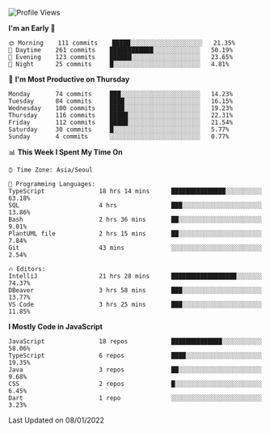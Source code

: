 <!--START_SECTION:waka-->
![Profile Views](http://img.shields.io/badge/Profile%20Views-141-blue)

**I'm an Early 🐤** 

```text
🌞 Morning    111 commits    █████░░░░░░░░░░░░░░░░░░░░   21.35% 
🌆 Daytime    261 commits    ████████████░░░░░░░░░░░░░   50.19% 
🌃 Evening    123 commits    ██████░░░░░░░░░░░░░░░░░░░   23.65% 
🌙 Night      25 commits     █░░░░░░░░░░░░░░░░░░░░░░░░   4.81%

```
📅 **I'm Most Productive on Thursday** 

```text
Monday       74 commits     ███░░░░░░░░░░░░░░░░░░░░░░   14.23% 
Tuesday      84 commits     ████░░░░░░░░░░░░░░░░░░░░░   16.15% 
Wednesday    100 commits    ████░░░░░░░░░░░░░░░░░░░░░   19.23% 
Thursday     116 commits    █████░░░░░░░░░░░░░░░░░░░░   22.31% 
Friday       112 commits    █████░░░░░░░░░░░░░░░░░░░░   21.54% 
Saturday     30 commits     █░░░░░░░░░░░░░░░░░░░░░░░░   5.77% 
Sunday       4 commits      ░░░░░░░░░░░░░░░░░░░░░░░░░   0.77%

```


📊 **This Week I Spent My Time On** 

```text
⌚︎ Time Zone: Asia/Seoul

💬 Programming Languages: 
TypeScript               18 hrs 14 mins      ███████████████░░░░░░░░░░   63.18% 
SQL                      4 hrs               ███░░░░░░░░░░░░░░░░░░░░░░   13.86% 
Bash                     2 hrs 36 mins       ██░░░░░░░░░░░░░░░░░░░░░░░   9.01% 
PlantUML file            2 hrs 15 mins       ██░░░░░░░░░░░░░░░░░░░░░░░   7.84% 
Git                      43 mins             ░░░░░░░░░░░░░░░░░░░░░░░░░   2.54%

🔥 Editors: 
IntelliJ                 21 hrs 28 mins      ██████████████████░░░░░░░   74.37% 
DBeaver                  3 hrs 58 mins       ███░░░░░░░░░░░░░░░░░░░░░░   13.77% 
VS Code                  3 hrs 25 mins       ███░░░░░░░░░░░░░░░░░░░░░░   11.85%

```

**I Mostly Code in JavaScript** 

```text
JavaScript               18 repos            ██████████████░░░░░░░░░░░   58.06% 
TypeScript               6 repos             ████░░░░░░░░░░░░░░░░░░░░░   19.35% 
Java                     3 repos             ██░░░░░░░░░░░░░░░░░░░░░░░   9.68% 
CSS                      2 repos             █░░░░░░░░░░░░░░░░░░░░░░░░   6.45% 
Dart                     1 repo              ░░░░░░░░░░░░░░░░░░░░░░░░░   3.23%

```



 Last Updated on 08/01/2022
<!--END_SECTION:waka-->
